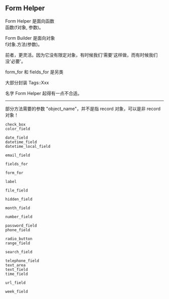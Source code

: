 ## Form Helper

Form Helper 是面向函数<br>
函数(f对象, 参数)。

Form Builder 是面向对象<br>
f对象.方法(参数)。

前者，更灵活。因为它没有限定对象，有时候我们'需要'这样做，而有时候我们没'必要'。

form_for 和 fields_for 是另类

大部分封装 Tags::Xxx

名字 Form Helper 起得有一点不合适。

---

部分方法需要的参数 "object_name"，并不是指 record 对象，可以是非 record 对象！

```
check_box
color_field

date_field
datetime_field
datetime_local_field

email_field

fields_for

form_for

label

file_field

hidden_field

month_field

number_field

password_field
phone_field

radio_button
range_field

search_field

telephone_field
text_area
text_field
time_field

url_field

week_field
```
